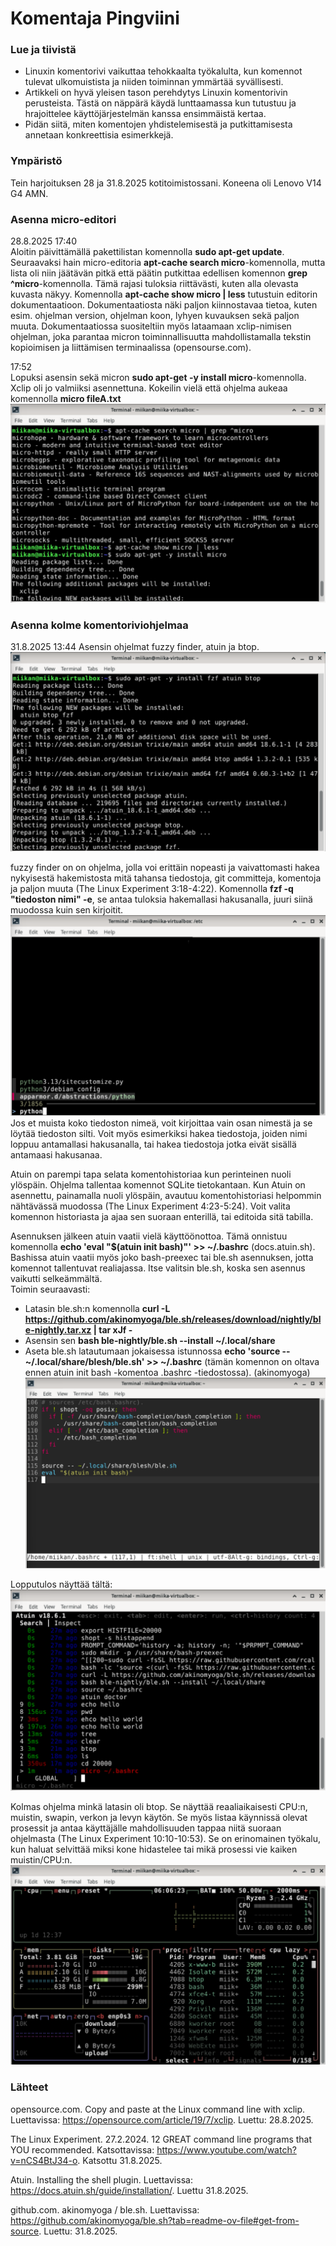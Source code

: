 # Komentaja Pingviini

### Lue ja tiivistä 
- Linuxin komentorivi vaikuttaa tehokkaalta työkalulta, kun komennot tulevat ulkomuistista ja niiden toiminnan ymmärtää syvällisesti.
- Artikkeli on hyvä yleisen tason perehdytys Linuxin komentorivin perusteista. Tästä on näppärä käydä lunttaamassa kun tutustuu ja hrajoittelee käyttöjärjestelmän kanssa ensimmäistä kertaa.
- Pidän siitä, miten komentojen yhdistelemisestä ja putkittamisesta annetaan konkreettisia esimerkkejä.

### Ympäristö
Tein harjoituksen 28 ja 31.8.2025 kotitoimistossani. Koneena oli Lenovo V14 G4 AMN.

### Asenna micro-editori
28.8.2025 17:40   
Aloitin päivittämällä pakettilistan komennolla __sudo apt-get update__. Seuraavaksi hain micro-editoria __apt-cache search micro__-komennolla, mutta lista oli niin jäätävän pitkä että päätin putkittaa edellisen komennon __grep ^micro__-komennolla. Tämä rajasi tuloksia riittävästi, kuten alla olevasta kuvasta näkyy. Komennolla __apt-cache show micro | less__ tutustuin editorin dokumentaatioon. Dokumentaatiosta näki paljon kiinnostavaa tietoa, kuten esim. ohjelman version, ohjelman koon, lyhyen kuvauksen sekä paljon muuta. Dokumentaatiossa suositeltiin myös lataamaan xclip-nimisen ohjelman, joka parantaa micron toiminnallisuutta mahdollistamalla tekstin kopioimisen ja liittämisen terminaalissa (opensourse.com).  

17:52   
Lopuksi asensin sekä micron __sudo apt-get -y install micro__-komennolla. Xclip oli jo valmiiksi asennettuna. Kokeilin vielä että ohjelma aukeaa komennolla __micro fileA.txt__
![](images/h2/micro-asennus.png)

### Asenna kolme komentoriviohjelmaa
31.8.2025 13:44 
Asensin ohjelmat fuzzy finder, atuin ja btop.
![](images/h2/ohjelmat.png) 

fuzzy finder on on ohjelma, jolla voi erittäin nopeasti ja vaivattomasti hakea nykyisestä hakemistosta mitä tahansa tiedostoja, git committeja, komentoja ja paljon muuta (The Linux Experiment 3:18-4:22). Komennolla __fzf -q "tiedoston nimi" -e__, se antaa tuloksia hakemallasi hakusanalla, juuri siinä muodossa kuin sen kirjoitit.
![](images/h2/fzf-tulos.png)
Jos et muista koko tiedoston nimeä, voit kirjoittaa vain osan nimestä ja se löytää tiedoston silti. Voit myös esimerkiksi hakea tiedostoja, joiden nimi loppuu antamallasi hakusanalla, tai hakea tiedostoja jotka eivät sisällä antamaasi hakusanaa.   

Atuin on parempi tapa selata komentohistoriaa kun perinteinen nuoli ylöspäin. Ohjelma tallentaa komennot SQLite tietokantaan. Kun Atuin on asennettu, painamalla nuoli ylöspäin, avautuu komentohistoriasi helpommin nähtävässä muodossa
(The Linux Experiment 4:23-5:24). Voit valita komennon historiasta ja ajaa sen suoraan enterillä, tai editoida sitä tabilla.

Asennuksen jälkeen atuin vaatii vielä käyttöönottoa. Tämä onnistuu komennolla __echo 'eval "$(atuin init bash)"' >> ~/.bashrc__ (docs.atuin.sh). Bashissa atuin vaatii myös joko bash-preexec tai ble.sh asennuksen, jotta komennot tallentuvat realiajassa. Itse valitsin ble.sh, koska sen asennus vaikutti selkeämmältä.     
Toimin seuraavasti:  
- Latasin ble.sh:n komennolla __curl -L https://github.com/akinomyoga/ble.sh/releases/download/nightly/ble-nightly.tar.xz | tar xJf -__
- Asensin sen __bash ble-nightly/ble.sh --install ~/.local/share__
- Aseta ble.sh latautumaan jokaisessa istunnossa __echo 'source -- ~/.local/share/blesh/ble.sh' >> ~/.bashrc__ (tämän komennon on oltava ennen atuin init bash -komentoa .bashrc -tiedostossa). (akinomyoga)
![](images/h2/bashrc.png)

Lopputulos näyttää tältä:
![](images/h2/atuin.png)

Kolmas ohjelma minkä latasin oli btop. Se näyttää reaaliaikaisesti CPU:n, muistin, swapin, verkon ja levyn käytön. Se myös listaa käynnissä olevat prosessit ja antaa käyttäjälle mahdollisuuden tappaa niitä suoraan ohjelmasta (The Linux Experiment 10:10-10:53). Se on erinomainen työkalu, kun haluat selvittää miksi kone hidastelee tai mikä prosessi vie kaiken muistin/CPU:n.
![](images/h2/btop.png)


### Lähteet
opensource.com. Copy and paste at the Linux command line with xclip. Luettavissa: https://opensource.com/article/19/7/xclip. Luettu: 28.8.2025.  

The Linux Experiment. 27.2.2024. 12 GREAT command line programs that YOU recommended. Katsottavissa: https://www.youtube.com/watch?v=nCS4BtJ34-o. Katsottu 31.8.2025.

Atuin. Installing the shell plugin. Luettavissa: https://docs.atuin.sh/guide/installation/. Luettu 31.8.2025.

github.com. akinomyoga / ble.sh. Luettavissa: https://github.com/akinomyoga/ble.sh?tab=readme-ov-file#get-from-source. Luettu: 31.8.2025.
